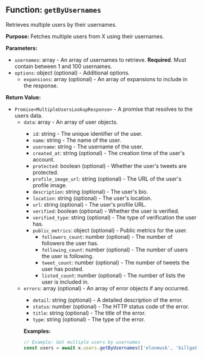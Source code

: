 ## Function: `getByUsernames`

Retrieves multiple users by their usernames.

**Purpose:**
Fetches multiple users from X using their usernames.

**Parameters:**
- `usernames`: array<string> - An array of usernames to retrieve. **Required**. Must contain between 1 and 100 usernames.
- `options`: object (optional) - Additional options.
  - `expansions`: array<string> (optional) - An array of expansions to include in the response.

**Return Value:**
- `Promise<MultipleUsersLookupResponse>` - A promise that resolves to the users data.
  - `data`: array<User> - An array of user objects.
    - `id`: string - The unique identifier of the user.
    - `name`: string - The name of the user.
    - `username`: string - The username of the user.
    - `created_at`: string (optional) - The creation time of the user's account.
    - `protected`: boolean (optional) - Whether the user's tweets are protected.
    - `profile_image_url`: string (optional) - The URL of the user's profile image.
    - `description`: string (optional) - The user's bio.
    - `location`: string (optional) - The user's location.
    - `url`: string (optional) - The user's profile URL.
    - `verified`: boolean (optional) - Whether the user is verified.
    - `verified_type`: string (optional) - The type of verification the user has.
    - `public_metrics`: object (optional) - Public metrics for the user.
      - `followers_count`: number (optional) - The number of followers the user has.
      - `following_count`: number (optional) - The number of users the user is following.
      - `tweet_count`: number (optional) - The number of tweets the user has posted.
      - `listed_count`: number (optional) - The number of lists the user is included in.
  - `errors`: array<object> (optional) - An array of error objects if any occurred.
    - `detail`: string (optional) - A detailed description of the error.
    - `status`: number (optional) - The HTTP status code of the error.
    - `title`: string (optional) - The title of the error.
    - `type`: string (optional) - The type of the error.

**Examples:**
```typescript
// Example: Get multiple users by usernames
const users = await x.users.getByUsernames(['elonmusk', 'billgates']);
```
